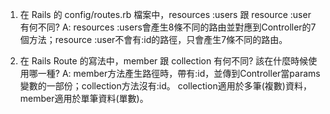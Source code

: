 1. 在 Rails 的 config/routes.rb 檔案中，resources :users 跟 resource :user 有何不同?
   A: resources :users會產生8條不同的路由並對應到Controller的7個方法；resource :user不會有:id的路徑，只會產生7條不同的路由。
   
   
2. 在 Rails Route 的寫法中，member 跟 collection 有何不同? 該在什麼時候使用哪一種?
   A: member方法產生路徑時，帶有:id，並傳到Controller當params變數的一部份；collection方法沒有:id。
      collection適用於多筆(複數)資料，member適用於單筆資料(單數)。
